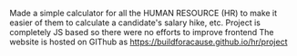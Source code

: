 Made a simple calculator for all the HUMAN RESOURCE (HR) to make it easier of them to calculate a candidate's salary hike, etc.
Project is completely JS based so there were no efforts to improve frontend
The website is hosted on GIThub as https://buildforacause.github.io/hr/project

